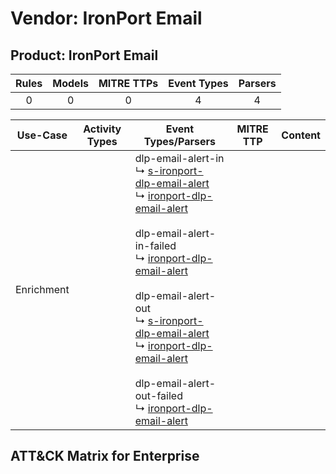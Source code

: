 Vendor: IronPort Email
======================
Product: IronPort Email
-----------------------
| Rules | Models | MITRE TTPs | Event Types | Parsers |
|:-----:|:------:|:----------:|:-----------:|:-------:|
|   0   |   0    |     0      |      4      |    4    |

|  Use-Case  | Activity Types | Event Types/Parsers                                                                                                                                                                                                                                                                                                                                                                                                                                                                                                                                                                                                                                                        | MITRE TTP | Content |
|:----------:| -------------- | -------------------------------------------------------------------------------------------------------------------------------------------------------------------------------------------------------------------------------------------------------------------------------------------------------------------------------------------------------------------------------------------------------------------------------------------------------------------------------------------------------------------------------------------------------------------------------------------------------------------------------------------------------------------------- | --------- | ------- |
| Enrichment | <ul></li></ul> |  dlp-email-alert-in<br> ↳ [s-ironport-dlp-email-alert](../Parsers/parserContent_s-ironport-dlp-email-alert.md)<br> ↳ [ironport-dlp-email-alert](../Parsers/parserContent_ironport-dlp-email-alert.md)<br><br> dlp-email-alert-in-failed<br> ↳ [ironport-dlp-email-alert](../Parsers/parserContent_ironport-dlp-email-alert.md)<br><br> dlp-email-alert-out<br> ↳ [s-ironport-dlp-email-alert](../Parsers/parserContent_s-ironport-dlp-email-alert.md)<br> ↳ [ironport-dlp-email-alert](../Parsers/parserContent_ironport-dlp-email-alert.md)<br><br> dlp-email-alert-out-failed<br> ↳ [ironport-dlp-email-alert](../Parsers/parserContent_ironport-dlp-email-alert.md)<br> |           |         |

ATT&CK Matrix for Enterprise
----------------------------
